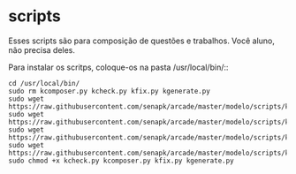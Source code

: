 scripts
=======

Esses scripts são para composição de questões e trabalhos.
Você aluno, não precisa deles.

Para instalar os scritps, coloque-os na pasta /usr/local/bin/::

    cd /usr/local/bin/
    sudo rm kcomposer.py kcheck.py kfix.py kgenerate.py
    sudo wget https://raw.githubusercontent.com/senapk/arcade/master/modelo/scripts/kcheck.py
    sudo wget https://raw.githubusercontent.com/senapk/arcade/master/modelo/scripts/kcomposer.py
    sudo wget https://raw.githubusercontent.com/senapk/arcade/master/modelo/scripts/kfix.py
    sudo wget https://raw.githubusercontent.com/senapk/arcade/master/modelo/scripts/kgenerate.py
    sudo chmod +x kcheck.py kcomposer.py kfix.py kgenerate.py
